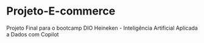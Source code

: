 # Projeto-E-commerce
Projeto Final para o bootcamp DIO Heineken - Inteligência Artificial Aplicada a Dados com Copilot
